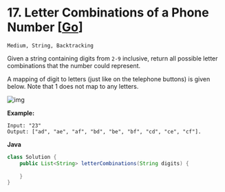# 17. Letter Combinations of a Phone Number [[Go](https://github.com/Apollo4634/LeetCode/blob/master/solution/string/LetterCombinationsOfAPhoneNumber.java)]

```Medium, String, Backtracking```

Given a string containing digits from `2-9` inclusive, return all possible letter combinations that the number could represent.

A mapping of digit to letters (just like on the telephone buttons) is given below. Note that 1 does not map to any letters.

![img](http://upload.wikimedia.org/wikipedia/commons/thumb/7/73/Telephone-keypad2.svg/200px-Telephone-keypad2.svg.png)

**Example:**

```
Input: "23"
Output: ["ad", "ae", "af", "bd", "be", "bf", "cd", "ce", "cf"].
```

**Java**
```java
class Solution {
    public List<String> letterCombinations(String digits) {
        
    }
}
```